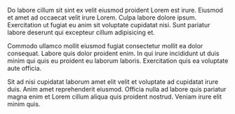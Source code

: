 Do labore cillum sit sint ex velit eiusmod proident Lorem est irure. Eiusmod et amet ad occaecat velit irure Lorem. Culpa labore dolore ipsum. Exercitation ut fugiat eu anim sit voluptate cupidatat nisi. Sunt pariatur labore deserunt qui excepteur cillum adipisicing et.

Commodo ullamco mollit eiusmod fugiat consectetur mollit ea dolor consequat. Labore quis dolor proident enim. In qui irure incididunt ut duis minim qui quis eu proident eu laborum laboris. Exercitation quis ea voluptate aute officia.

Sit ad nisi cupidatat laborum amet elit velit et voluptate ad cupidatat irure duis. Anim amet reprehenderit eiusmod. Officia nulla ad labore quis pariatur magna enim et Lorem cillum aliqua quis proident nostrud. Veniam irure elit minim quis.
